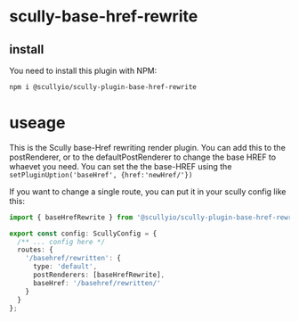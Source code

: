 # scully-base-href-rewrite

## install

You need to install this plugin with NPM:

```bash
npm i @scullyio/scully-plugin-base-href-rewrite
```

# useage

This is the Scully base-Href rewriting render plugin. You can add this to the postRenderer, or to the defaultPostRenderer to change the base HREF to whaevet you need.
You can set the the base-HREF using the `setPluginUption('baseHref', {href:'newHref/'})`

If you want to change a single route, you can put it in your scully config like this:

```typescript
import { baseHrefRewrite } from '@scullyio/scully-plugin-base-href-rewrite';

export const config: ScullyConfig = {
  /** ... config here */
  routes: {
    '/basehref/rewritten': {
      type: 'default',
      postRenderers: [baseHrefRewrite],
      baseHref: '/basehref/rewritten/'
    }
  }
};
```

